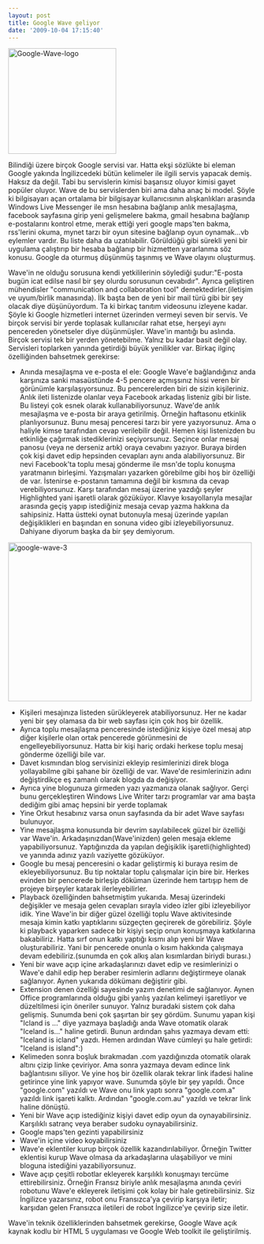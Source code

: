 ```yaml
---
layout: post
title: Google Wave geliyor
date: '2009-10-04 17:15:40'
---
```


<img class="aligncenter size-full wp-image-463" title="Google-Wave-logo" src="http://devdala.files.wordpress.com/2009/10/google-wave-logo.jpg" alt="Google-Wave-logo" width="219" height="214" />

Bilindiği üzere birçok Google servisi var. Hatta ekşi sözlükte bi eleman Google yakında İngilizcedeki bütün kelimeler ile ilgili servis yapacak demiş. Haksız da değil. Tabi bu servislerin kimisi başarısız oluyor kimisi gayet popüler oluyor. Wave de bu servislerden biri ama daha anaç bi model. Şöyle ki bilgisayarı açan ortalama bir bilgisayar kullanıcısının alışkanlıkları arasında Windows Live Messenger ile msn hesabına bağlanıp anlık mesajlaşma, facebook sayfasına girip yeni gelişmelere bakma, gmail hesabına bağlanıp e-postalarını kontrol etme, merak ettiği yeri google maps'ten bakma, rss'lerini okuma, mynet tarzı bir oyun sitesine bağlanıp oyun oynamak...vb eylemler vardır. Bu liste daha da uzatılabilir. Görüldüğü gibi sürekli yeni bir uygulama çalıştırıp bir hesaba bağlanıp bir hizmetten yararlanma söz konusu. Google da oturmuş düşünmüş taşınmış ve Wave olayını oluşturmuş.

Wave'in ne olduğu sorusuna kendi yetkililerinin söylediği şudur:"E-posta bugün icat edilse nasıl bir şey olurdu sorusunun cevabıdır". Ayrıca geliştiren mühendisler "communication and collaboration tool" demektedirler.(iletişim ve uyum/birlik manasında). İlk başta ben de yeni bir mail türü gibi bir şey olacak diye düşünüyordum. Ta ki birkaç tanıtım videosunu izleyene kadar. Şöyle ki Google hizmetleri internet üzerinden vermeyi seven bir servis. Ve birçok servisi bir yerde toplasak kullanıcılar rahat etse, herşeyi aynı pencereden yönetseler diye düşünmüşler. Wave'in mantığı bu aslında. Birçok servisi tek bir yerden yönetebilme. Yalnız bu kadar basit değil olay. Servisleri toplarken yanında getirdiği büyük yenilikler var. Birkaç ilginç özelliğinden bahsetmek gerekirse:
<ul>
	<li>Anında mesajlaşma ve e-posta el ele: Google Wave'e bağlandığınız anda karşınıza sanki masaüstünde 4-5 pencere açmışsınız hissi veren bir görünümle karşılaşıyorsunuz. Bu pencerelerden biri de sizin kişileriniz. Anlık ileti listenizde olanlar veya Facebook arkadaş listeniz gibi bir liste. Bu listeyi çok esnek olarak kullanabiliyorsunuz. Wave'de anlık mesajlaşma ve e-posta bir araya getirilmiş. Örneğin haftasonu etkinlik planlıyorsunuz. Bunu mesaj penceresi tarzı bir yere yazıyorsunuz.  Ama o haliyle kimse tarafından cevap verilebilir değil. Hemen kişi listenizden bu etkinliğe çağırmak istediklerinizi seçiyorsunuz. Seçince onlar mesaj panosu (veya ne derseniz artık) oraya cevabını yazıyor. Buraya birden çok kişi davet edip hepsinden cevapları aynı anda alabiliyorsunuz. Bir nevi Facebook'ta toplu mesaj gönderme ile msn'de toplu konuşma yaratmanın birleşimi. Yazışmaları yazarken görebilme gibi hoş bir özelliği de var. İstenirse e-postanın tamamına değil bir kısmına da cevap verebiliyorsunuz. Karşı tarafından mesaj üzerine yazdığı şeyler Highlighted yani işaretli olarak gözüküyor. Klavye kısayollarıyla mesajlar arasında geçiş yapıp istediğiniz mesaja cevap yazma hakkına da sahipsiniz. Hatta üstteki oynat butonuyla mesaj üzerinde yapılan değişiklikleri en başından en sonuna video gibi izleyebiliyorsunuz. Dahiyane diyorum başka da bir şey demiyorum.</li>
</ul>
<a href="http://img257.imageshack.us/img257/2225/googlewave3.png"><img class="aligncenter size-full wp-image-465" title="google-wave-3" src="http://devdala.files.wordpress.com/2009/10/google-wave-3.png" alt="google-wave-3" width="494" height="322" /></a>
<ul>
	<li>Kişileri mesajınıza listeden sürükleyerek atabiliyorsunuz. Her ne kadar yeni bir şey olamasa da bir web sayfası için çok hoş bir özellik.</li>
	<li>Ayrıca toplu mesajlaşma penceresinde istediğiniz kişiye özel mesaj atıp diğer kişilerle olan ortak pencerede görünmesini de engelleyebiliyorsunuz. Hatta bir kişi hariç ordaki herkese toplu mesaj gönderme özelliği bile var.</li>
	<li>Davet kısmından blog servisinizi ekleyip resimlerinizi direk bloga yollayabilme gibi şahane bir özelliği de var. Wave'de resimlerinizin adını değiştirdikçe eş zamanlı olarak blogda da değişiyor.</li>
	<li>Ayrıca yine blogunuza girmeden yazı yazmanıza olanak sağlıyor. Gerçi bunu gerçekleştiren Windows Live Writer tarzı programlar var ama başta dediğim gibi amaç hepsini bir yerde toplamak</li>
	<li>Yine Orkut hesabınız varsa onun sayfasında da bir adet Wave sayfası bulunuyor.</li>
	<li>Yine mesajlaşma konusunda bir devrim sayılabilecek güzel bir özelliği var Wave'in. Arkadaşınızdan(Wave'inizden) gelen mesaja ekleme yapabiliyorsunuz. Yaptığınızda da yapılan değişiklik işaretli(highlighted) ve yanında adınız yazılı vaziyette gözüküyor.</li>
	<li>Google bu mesaj penceresini o kadar geliştirmiş ki buraya resim de ekleyebiliyorsunuz. Bu tip noktalar toplu çalışmalar için bire bir. Herkes evinden bir pencerede birleşip döküman üzerinde hem tartışıp hem de projeye birşeyler katarak ilerleyebilirler.</li>
	<li>Playback özelliğinden bahsetmiştim yukarıda. Mesaj üzerindeki değişikler ve mesaja gelen cevapları sırayla video izler gibi izleyebiliyor idik. Yine Wave'in bir diğer güzel özelliği toplu Wave aktivitesinde mesaja kimin katkı yaptıklarını süzgeçten geçirerek de görebiliriz. Şöyle ki playback yaparken sadece bir kişiyi seçip onun konuşmaya katkılarına bakabiliriz. Hatta sırf onun katkı yaptığı kısmı alıp yeni bir Wave oluşturabiliriz. Yani bir pencerede onunla o kısım hakkında çalışmaya devam edebiliriz.(sunumda en çok alkış alan kısımlardan biriydi burası.)</li>
	<li>Yeni bir wave açıp içine arkadaşlarınızı davet edip ve resimlerinizi o Wave'e dahil edip hep beraber resimlerin adlarını değiştirmeye olanak sağlanıyor. Aynen yukarıda dökümanı değiştirir gibi.</li>
	<li>Extension denen özelliği sayesinde yazım denetimi de sağlanıyor. Aynen Office programlarında olduğu gibi yanlış yazılan kelimeyi işaretliyor ve düzeltilmesi için öneriler sunuyor. Yalnız buradaki sistem çok daha gelişmiş. Sunumda beni çok şaşırtan bir şey gördüm. Sunumu yapan kişi "Icland is ..." diye yazmaya başladığı anda Wave otomatik olarak "Iceland is..." haline getirdi. Bunun ardından şahıs yazmaya devam etti: "Iceland is icland" yazdı. Hemen ardından Wave cümleyi şu hale getirdi: "Iceland is island":)</li>
	<li>Kelimeden sonra boşluk bırakmadan .com yazdığınızda otomatik olarak altını çizip linke çeviriyor. Ama sonra yazmaya devam edince link bağlantısını siliyor. Ve yine hoş bir özellik olarak tekrar link ifadesi haline getirince yine link yapıyor wave. Sunumda şöyle bir şey yapıldı. Önce "google.com" yazıldı ve Wave onu link yaptı sonra "google.com.a" yazıldı link işareti kalktı. Ardından "google.com.au" yazıldı ve tekrar link haline dönüştü.</li>
	<li>Yeni bir Wave açıp istediğiniz kişiyi davet edip oyun da oynayabilirsiniz. Karşılıklı satranç veya beraber sudoku oynayabilirsiniz.</li>
	<li>Google maps'ten gezinti yapabilirsiniz</li>
	<li>Wave'in içine video koyabilirsiniz</li>
	<li>Wave'e eklentiler kurup birçok özellik kazandırılabiliyor. Örneğin Twitter eklentisi kurup Wave olmasa da arkadaşlarına ulaşabiliyor ve mini bloguna istediğini yazabiliyorsunuz.</li>
	<li>Wave açıp çeşitli robotlar ekleyerek karşılıklı konuşmayı tercüme ettirebilirsiniz. Örneğin Fransız biriyle anlık mesajlaşma anında çeviri robotunu Wave'e ekleyerek iletişimi çok kolay bir hale getirebilirsiniz. Siz İngilizce yazarsınız, robot onu Fransızca'ya çevirip karşıya iletir; karşıdan gelen Fransızca iletileri de robot İngilizce'ye çevirip size iletir.</li>
</ul>
Wave'in teknik özelliklerinden bahsetmek gerekirse, Google Wave açık kaynak kodlu bir HTML 5 uygulaması ve Google Web toolkit ile geliştirilmiş.